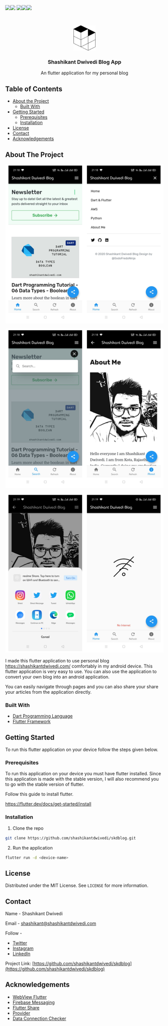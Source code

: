 

<!-- PROJECT SHIELDS -->

![](https://img.shields.io/github/issues/shashikantdwivedi/skdblog)![](https://img.shields.io/github/forks/shashikantdwivedi/skdblog) ![](https://img.shields.io/github/stars/shashikantdwivedi/skdblog)![](https://img.shields.io/github/license/shashikantdwivedi/skdblog)![](https://img.shields.io/twitter/url?url=https%3A%2F%2Fgithub.com%2Fshashikantdwivedi%2Fskdblog)



<!-- PROJECT LOGO -->
<br />

<p align="center">
  <a href="#">
    <img src="README/logo.png" alt="Logo" width="70" height="80">
  </a>



  <h3 align="center">Shashikant Dwivedi Blog App</h3>

  <p align="center">
    An flutter application for my personal blog
    <br />
  </p>

</p>



<!-- TABLE OF CONTENTS -->

## Table of Contents

* [About the Project](#about-the-project)
  * [Built With](#built-with)
* [Getting Started](#getting-started)
  * [Prerequisites](#prerequisites)
  * [Installation](#installation)
* [License](#license)
* [Contact](#contact)
* [Acknowledgements](#acknowledgements)



<!-- ABOUT THE PROJECT -->

## About The Project

![](README/ss1.jpg) 

![](README/ss2.jpg)

![](README/ss3.jpg)





I made this flutter application to use personal blog https://shashikantdwivedi.com/ comfortably in my android device. This flutter application is very easy to use. You can also use the application to convert your own blog into an android application.

You can easily navigate through pages and you can also share your share your articles from the application directly.  

### Built With

* [Dart Programming Language](https://dart.dev)
* [Flutter Framework](https://flutter.dev)



<!-- GETTING STARTED -->

## Getting Started

To run this flutter application on your device follow the steps given below.

### Prerequisites

To run this application on your device you must have flutter installed. Since this application is made with the stable version, I will also recommend you to go with the stable version of flutter.

Follow this guide to install flutter.

https://flutter.dev/docs/get-started/install

### Installation

1. Clone the repo

```sh
git clone https://github.com/shashikantdwivedi/skdblog.git
```
2. Run the application

```sh
flutter run -d <device-name>
```
<!-- LICENSE -->
## License

Distributed under the MIT License. See `LICENSE` for more information.



<!-- CONTACT -->
## Contact

Name - Shashikant Dwivedi

Email - shashikant@shashikantdwivedi.com

Follow - 

+ [Twitter](https://twitter.com/theskd1999)
+ [Instagram](https://www.instagram.com/dwivedikantshashi/)
+ [LinkedIn](https://www.linkedin.com/in/shashikant-dwivedi-6133591a1/)

Project Link: [https://github.com/shashikantdwivedi/skdblog](https://github.com/shashikantdwivedi/skdblog)



<!-- ACKNOWLEDGEMENTS -->
## Acknowledgements
* [WebView Flutter](https://pub.dev/packages/webview_flutter)
* [Firebase Messaging](https://pub.dev/packages/firebase_messaging)
* [Flutter Share](https://pub.dev/packages/flutter_share)
* [Provider](https://pub.dev/packages/provider)
* [Data Connection Checker](https://pub.dev/packages/data_connection_checker)


